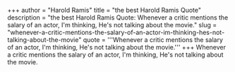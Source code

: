 +++
author = "Harold Ramis"
title = "the best Harold Ramis Quote"
description = "the best Harold Ramis Quote: Whenever a critic mentions the salary of an actor, I'm thinking, He's not talking about the movie."
slug = "whenever-a-critic-mentions-the-salary-of-an-actor-im-thinking-hes-not-talking-about-the-movie"
quote = '''Whenever a critic mentions the salary of an actor, I'm thinking, He's not talking about the movie.'''
+++
Whenever a critic mentions the salary of an actor, I'm thinking, He's not talking about the movie.
